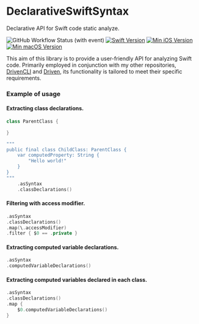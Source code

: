 # DeclarativeSwiftSyntax
Declarative API for Swift code static analyze. 

![GitHub Workflow Status (with event)](https://img.shields.io/github/actions/workflow/status/Arman1997/DeclarativeSwiftSyntax/swift.yml?logo=github)
[![Swift Version](https://img.shields.io/badge/swift--tools--version-5.7.1-orange.svg?logo=swift)](5.7.1)
[![Min iOS Version](https://img.shields.io/badge/min--iOS--version-16.0-blue.svg?logo=apple)](16.0)
[![Min macOS Version](https://img.shields.io/badge/min--macOS--version-10.15-blue.svg?logo=macos)](10.15)



This aim of this library is to provide a user-friendly API for analyzing Swift code. Primarily employed in conjunction with my other repositories, [DrivenCLI](https://github.com/Arman1997/DrivenCLI) and [Driven](https://github.com/Arman1997/Driven), its functionality is tailored to meet their specific requirements.

### Example of usage

#### Extracting class declarations.

```swift
class ParentClass {
    
}

"""
public final class ChildClass: ParentClass {
    var computedProperty: String {
        "Hello world!"
    }
}
"""
    .asSyntax
    .classDeclarations()
```

#### Filtering with access modifier.

```swift
.asSyntax
.classDeclarations()
.map(\.accessModifier)
.filter { $0 == .private }
```

#### Extracting computed variable declarations.

```swift
.asSyntax
.computedVariableDeclarations()
```

#### Extracting computed variables declared in each class.

```swift
.asSyntax
.classDeclarations()
.map {
    $0.computedVariableDeclarations()
}
```
